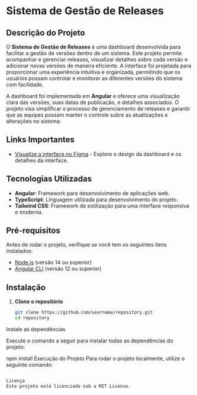 # Sistema de Gestão de Releases

## Descrição do Projeto

O **Sistema de Gestão de Releases** é uma dashboard desenvolvida para facilitar a gestão de versões dentro de um sistema. Este projeto permite acompanhar e gerenciar releases, visualizar detalhes sobre cada versão e adicionar novas versões de maneira eficiente. A interface foi projetada para proporcionar uma experiência intuitiva e organizada, permitindo que os usuários possam controlar e monitorar as diferentes versões do sistema com facilidade.

A dashboard foi implementada em **Angular** e oferece uma visualização clara das versões, suas datas de publicação, e detalhes associados. O projeto visa simplificar o processo de gerenciamento de releases e garantir que as equipes possam manter o controle sobre as atualizações e alterações no sistema.

## Links Importantes

- [Visualize a interface no Figma](https://www.figma.com/file/EXEMPLO/Link-para-o-Figma) - Explore o design da dashboard e os detalhes da interface.

## Tecnologias Utilizadas

- **Angular**: Framework para desenvolvimento de aplicações web.
- **TypeScript**: Linguagem utilizada para desenvolvimento do projeto.
- **Tailwind CSS**: Framework de estilização para uma interface responsiva e moderna.

## Pré-requisitos

Antes de rodar o projeto, verifique se você tem os seguintes itens instalados:

- [Node.js](https://nodejs.org/) (versão 14 ou superior)
- [Angular CLI](https://angular.io/cli) (versão 12 ou superior)

## Instalação

1. **Clone o repositório**

   ```bash
   git clone https://github.com/username/repository.git
   cd repository
Instale as dependências

Execute o comando a seguir para instalar todas as dependências do projeto:

npm install
Execução do Projeto
Para rodar o projeto localmente, utilize o seguinte comando:

```bash

Licença
Este projeto está licenciado sob a MIT License.
